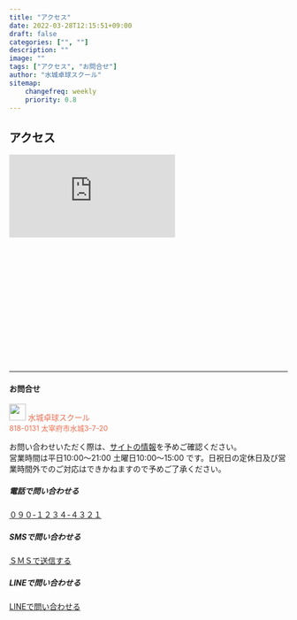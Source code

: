 ```yaml
---
title: "アクセス"
date: 2022-03-28T12:15:51+09:00
draft: false
categories: ["", ""]
description: ""
image: ""
tags: ["アクセス", "お問合せ"]
author: "水城卓球スクール"
sitemap:
    changefreq: weekly
    priority: 0.8
---
```


## アクセス

<div style="position:relative; width: 100%; height: 0; padding-top: 75%;">
<iframe src="https://www.google.com/maps/embed?pb=!1m18!1m12!1m3!1d3326.0712089556355!2d130.49491881547684!3d33.52553418075253!2m3!1f0!2f0!3f0!3m2!1i1024!2i768!4f13.1!3m3!1m2!1s0x35419a414c218f2d%3A0x5dc514dc19d68467!2z44CSODE4LTAxMzEg56aP5bKh55yM5aSq5a6w5bqc5biC5rC05Z-O77yT5LiB55uu77yX4oiS77yS77yQ!5e0!3m2!1sja!2sjp!4v1649546369161!5m2!1sja!2sjp" class="w-100 h-100" style="border:0; position:absolute; top: 0; left: 0;" allowfullscreen="" loading="lazy" referrerpolicy="no-referrer-when-downgrade"></iframe>
</div>

<div id="contact" class="pt-4"></div>
<hr />

<div class="card border rounded-3 p-3 m-3">

#### お問合せ

<p class="w-100 text-left" style="color: #EC6D4E">
<img src="/images/mtts_logo_org.jpg" width="30" height="30" class="d-inline-block align-top" alt=""> 水城卓球スクール</br><span style="font-size: small">818-0131 太宰府市水城3-7-20</span>
</p>

  <div>
  <p>お問い合わせいただく際は、<a href="/" class="stretched-link text-reset btn-link">サイトの情報</a>を予めご確認ください。<br>営業時間は平日10:00〜21:00 土曜日10:00～15:00 です。日祝日の定休日及び営業時間外でのご対応はできかねますので予めご了承ください。</p>
  <h5><i class="fa-solid fa-table-tennis-paddle-ball"></i> 電話で問い合わせる</h5><a href="tel:00012345678" class="stretched-link text-reset btn-link">０９０-１２３４-４３２１</a>
  <div id="contact" class="p-2"></div>
  <h5><i class="fa-solid fa-table-tennis-paddle-ball"></i> SMSで問い合わせる</h5><a href="sms:00012345678" class="stretched-link text-reset btn-link">ＳＭＳで送信する</a>
  <div id="contact" class="p-2"></div>
  <h5><i class="fa-solid fa-table-tennis-paddle-ball"></i> LINEで問い合わせる</h5><a href="https://" class="stretched-link text-reset btn-link" target="_blank" rel="null noopener"> LINEで問い合わせる</a>
  </div>

</div>
